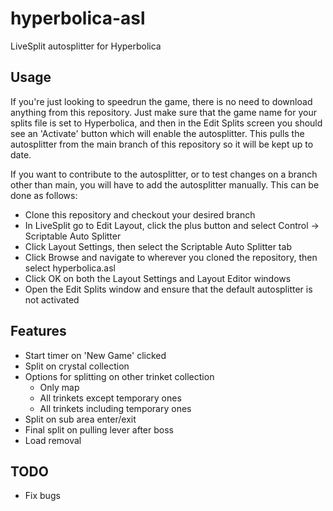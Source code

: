 # hyperbolica-asl

LiveSplit autosplitter for Hyperbolica

## Usage
If you're just looking to speedrun the game, there is no need to download anything from this repository. Just make sure that the game name for your splits file is set to Hyperbolica, and then in the Edit Splits screen you should see an 'Activate' button which will enable the autosplitter. This pulls the autosplitter from the main branch of this repository so it will be kept up to date.

If you want to contribute to the autosplitter, or to test changes on a branch other than main, you will have to add the autosplitter manually. This can be done as follows:
 - Clone this repository and checkout your desired branch
 - In LiveSplit go to Edit Layout, click the plus button and select Control -> Scriptable Auto Splitter
 - Click Layout Settings, then select the Scriptable Auto Splitter tab
 - Click Browse and navigate to wherever you cloned the repository, then select hyperbolica.asl
 - Click OK on both the Layout Settings and Layout Editor windows
 - Open the Edit Splits window and ensure that the default autosplitter is not activated

## Features
 - Start timer on 'New Game' clicked
 - Split on crystal collection
 - Options for splitting on other trinket collection
   - Only map
   - All trinkets except temporary ones
   - All trinkets including temporary ones
 - Split on sub area enter/exit
 - Final split on pulling lever after boss
 - Load removal

## TODO
 - Fix bugs